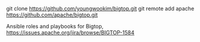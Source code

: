 git clone https://github.com/youngwookim/bigtop.git
git remote add apache https://github.com/apache/bigtop.git

Ansible roles and playbooks for Bigtop, https://issues.apache.org/jira/browse/BIGTOP-1584